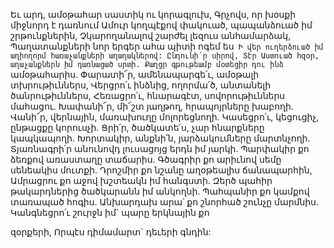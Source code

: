 
Եւ արդ, ամօթահար սաստիկ ու կորագլուխ,
Գրչովս, որ խօսքի միջնորդ է դառնում
Ամուր կողպէքով փակուած, պապանձուած իմ
շրթունքներին,
Չկարողանալով շարժել լեզուս անհամարձակ,
Պաղատանքների նոր երգեր ահա պիտի ոգեմ ես`
Ի վեր ուղերձուած իմ աղիողորմ հառաչանքների
աղաղակներով:
Ընդունի՛ր սիրով, Տէր Աստուած հզօր,
աղաչանքներն իմ դառնացած սրտի.
Քաղցր գթութեամբ մօտեցիր դու ինձ`
ամօթահարիս.
Փարատի՜ր, ամենապարգե՛ւ, ամօթալի
տխրութիւններս,
Վերցրո՛ւ ինձնից, ողորմա՛ծ, անտանելի
ծանրութիւններս,
Հեռացրո՛ւ, հնարագէտ, սովորութիւններս
մահացու.
Խափանի՜ր, մի՜շտ յաղթող, հրապոյրները խաբողի.
Վանի՜ր, վերնային, մառախուղը մոլորեցնողի.
Կասեցրո՛ւ, կեցուցիչ, ընթացքը կորուսչի.
Ցրի՛ր, ծածկատե՛ս, չար հնարքները կապկապողի.
Խորտակիր, անքնի՛ն, յարձակումները
մարտնչողի.
Տյառնագրի՛ր անունովդ լուսացոյց երդն իմ յարկի.
Պարփակիր քո ձեռքով առաստաղը տաճարիս.
Գծագրիր քո արիւնով սեմը սենեակիս մուտքի.
Դրոշմիր քո նշանը աղօթեալիս ճանապարհին,
Ամրացրու քո աջով խշտեակն իմ հանգստի.
Զերծ պահիր թակարդներից ծածկարանն իմ
անկողնի.
Պահպանիր քո կամքով տառապած հոգիս.
Անխարդախ արա՛ քո շնորհած շունչը մարմնիս.
Կանգնեցրո՛ւ շուրջն իմ` պարը երկնային քո


զօրքերի,
Որպէս դիմամարտ` դեւերի գնդին:
